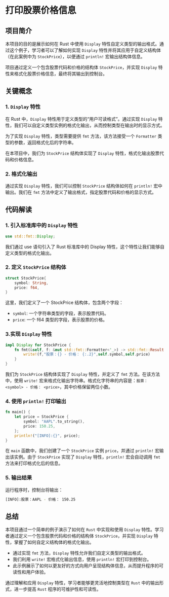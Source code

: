 # 打印股票价格信息

## 项目简介

本项目的目的是展示如何在 Rust 中使用 `Display` 特性自定义类型的输出格式。通过这个例子，学习者可以了解如何实现 `Display` 特性并将其应用于自定义结构体（在此案例中为 `StockPrice`），以便通过 `println!` 宏输出结构体信息。

项目通过定义一个包含股票代码和价格的结构体 `StockPrice`，并实现 `Display` 特性来格式化股票价格信息，最终将其输出到控制台。

## 关键概念

### 1. `Display` 特性

在 Rust 中，`Display` 特性用于定义类型的“用户可读格式”。通过实现 `Display` 特性，我们可以自定义类型实例的格式化输出，从而控制类型在输出时的显示方式。

为了实现 `Display` 特性，类型需要提供 `fmt` 方法，该方法接受一个 `Formatter` 类型的参数，返回格式化后的字符串。

在本项目中，我们为 `StockPrice` 结构体实现了 `Display` 特性，格式化输出股票代码和价格信息。

### 2. 格式化输出

通过实现 `Display` 特性，我们可以控制 `StockPrice` 结构体如何在 `println!` 宏中输出。我们在 `fmt` 方法中定义了输出格式，指定股票代码和价格的显示方式。

## 代码解读

### 1. 引入标准库中的 `Display` 特性

```rust
use std::fmt::Display;
```

我们通过 use 语句引入了 Rust 标准库中的 Display 特性，这个特性让我们能够自定义类型的格式化输出。

### 2. 定义 `StockPrice` 结构体

```rust
struct StockPrice{
    symbol: String,
    price: f64,
}
```

这里，我们定义了一个 StockPrice 结构体，包含两个字段：

- `symbol`: 一个字符串类型的字段，表示股票代码。
- `price`: 一个 f64 类型的字段，表示股票的价格。

### 3.实现 `Display` 特性

```rust
impl Display for StockPrice {
    fn fmt(&self, f: &mut std::fmt::Formatter<'_>) -> std::fmt::Result {
        write!(f,"股票：{} - 价格： {:.2}",self.symbol,self.price)
    }
}
```

我们为 `StockPrice` 结构体实现了 `Display` 特性，并定义了 `fmt` 方法。在该方法中，使用 `write!` 宏来格式化输出字符串。格式化字符串的内容是：`股票：<symbol> - 价格： <price>`，其中价格保留两位小数。

### 4. 使用 `println!` 打印输出

```rust
fn main() {
    let price = StockPrice {
        symbol: "AAPL".to_string(),
        price: 150.25,
    };
    println!("[INFO]:{}", price);
}
```

在 `main` 函数中，我们创建了一个 `StockPrice` 实例 `price`，并通过 `println!` 宏输出该实例。由于 `StockPrice` 实现了 `Display` 特性，`println!` 宏会自动调用 `fmt` 方法来打印格式化后的信息。

### 5. 输出结果
运行程序时，控制台将输出：

```bash
[INFO]:股票：AAPL - 价格： 150.25
```

## 总结
本项目通过一个简单的例子演示了如何在 `Rust` 中实现和使用 `Display` 特性。学习者通过定义一个包含股票代码和价格的结构体 `StockPrice`，并实现 `Display` 特性，掌握了如何自定义结构体的格式化输出。

- 通过实现 `fmt` 方法，`Display` 特性允许我们自定义类型的输出格式。
- 我们利用 `write!` 宏格式化输出信息，使用 `println!` 宏打印到控制台。
- 此示例展示了如何以更友好的方式向用户呈现结构体信息，从而提升程序的可读性和用户体验。

通过理解和应用 `Display` 特性，学习者能够更灵活地控制类型在 `Rust` 中的输出形式，进一步提高 `Rust` 程序的可维护性和可读性。